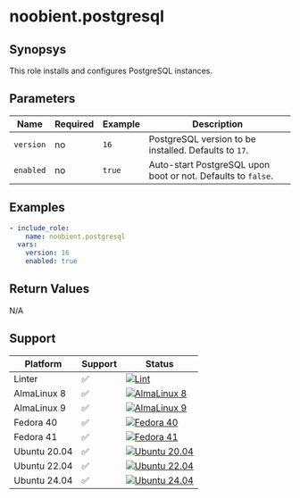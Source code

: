 # noobient.postgresql

## Synopsys

This role installs and configures PostgreSQL instances.

## Parameters

| Name | Required | Example | Description |
|---|---|---|---|
| `version` | no | `16` | PostgreSQL version to be installed. Defaults to `17`. |
| `enabled` | no | `true` | Auto-start PostgreSQL upon boot or not. Defaults to `false`. |

## Examples

```yml
- include_role:
    name: noobient.postgresql
  vars:
    version: 16
    enabled: true
```

## Return Values

N/A

## Support

| Platform | Support | Status |
|---|---|---|
| Linter | ✅ | [![Lint](https://github.com/noobient/ansible-galaxy-postgresql/actions/workflows/lint.yml/badge.svg)](https://github.com/noobient/ansible-galaxy-postgresql/actions/workflows/lint.yml) |
| AlmaLinux 8 | ✅ | [![AlmaLinux 8](https://github.com/noobient/ansible-galaxy-postgresql/actions/workflows/almalinux-8.yml/badge.svg)](https://github.com/noobient/ansible-galaxy-postgresql/actions/workflows/almalinux-8.yml) |
| AlmaLinux 9 | ✅ | [![AlmaLinux 9](https://github.com/noobient/ansible-galaxy-postgresql/actions/workflows/almalinux-9.yml/badge.svg)](https://github.com/noobient/ansible-galaxy-postgresql/actions/workflows/almalinux-9.yml) |
| Fedora 40 | ✅ | [![Fedora 40](https://github.com/noobient/ansible-galaxy-postgresql/actions/workflows/fedora-40.yml/badge.svg)](https://github.com/noobient/ansible-galaxy-postgresql/actions/workflows/fedora-40.yml) |
| Fedora 41 | ✅ | [![Fedora 41](https://github.com/noobient/ansible-galaxy-postgresql/actions/workflows/fedora-41.yml/badge.svg)](https://github.com/noobient/ansible-galaxy-postgresql/actions/workflows/fedora-41.yml) |
| Ubuntu 20.04 | ✅ | [![Ubuntu 20.04](https://github.com/noobient/ansible-galaxy-postgresql/actions/workflows/ubuntu-20.04.yml/badge.svg)](https://github.com/noobient/ansible-galaxy-postgresql/actions/workflows/ubuntu-20.04.yml) |
| Ubuntu 22.04 | ✅ | [![Ubuntu 22.04](https://github.com/noobient/ansible-galaxy-postgresql/actions/workflows/ubuntu-22.04.yml/badge.svg)](https://github.com/noobient/ansible-galaxy-postgresql/actions/workflows/ubuntu-22.04.yml) |
| Ubuntu 24.04 | ✅ | [![Ubuntu 24.04](https://github.com/noobient/ansible-galaxy-postgresql/actions/workflows/ubuntu-24.04.yml/badge.svg)](https://github.com/noobient/ansible-galaxy-postgresql/actions/workflows/ubuntu-24.04.yml) |
